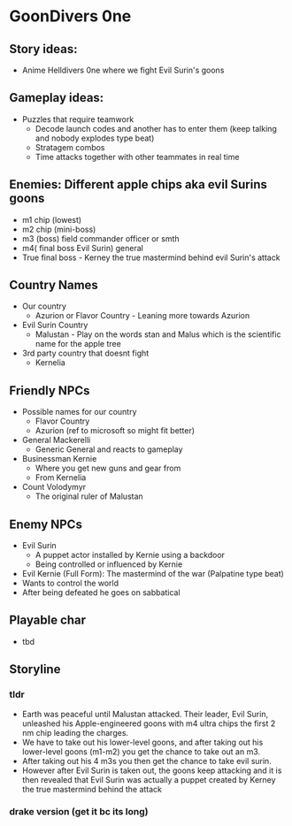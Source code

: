 # GoonDivers 0ne

## Story ideas:
+ Anime Helldivers 0ne where we fight Evil Surin's goons
## Gameplay ideas:
+ Puzzles that require teamwork
  + Decode launch codes and another has to enter them (keep talking and nobody explodes type beat)
  + Stratagem combos
  + Time attacks together with other teammates in real time

## Enemies: Different apple chips aka evil Surins goons
+ m1 chip (lowest)
+ m2 chip (mini-boss)
+ m3 (boss) field commander officer or smth
+ m4( final boss Evil Surin) general
+ True final boss - Kerney the true mastermind behind evil Surin's attack

## Country Names
+ Our country
  + Azurion or Flavor Country - Leaning more towards Azurion
+ Evil Surin Country
  + Malustan - Play on the words stan and Malus which is the scientific name for the apple tree
+ 3rd party country that doesnt fight
  + Kernelia

## Friendly NPCs
+ Possible names for our country
  + Flavor Country
  + Azurion (ref to microsoft so might fit better)
+ General Mackerelli
  + Generic General and reacts to gameplay
+ Businessman Kernie
  + Where you get new guns and gear from
  + From Kernelia
+ Count Volodymyr
  + The original ruler of Malustan

## Enemy NPCs
+ Evil Surin
  + A puppet actor installed by Kernie using a backdoor
  + Being controlled or influenced by Kernie
+  Evil Kernie (Full Form): The mastermind of the war (Palpatine type beat)
  + Wants to control the world
  + After being defeated he goes on sabbatical

## Playable char
+ tbd

## Storyline

### tldr
+ Earth was peaceful until Malustan attacked. Their leader, Evil Surin, unleashed his Apple-engineered goons with m4 ultra chips the first 2 nm chip leading the charges.
+ We have to take out his lower-level goons, and after taking out his lower-level goons (m1-m2) you get the chance to take out an m3.
+ After taking out his 4 m3s you then get the chance to take evil surin.
+ However after Evil Surin is taken out, the goons keep attacking and it is then revealed that Evil Surin was actually a puppet created by Kerney the true mastermind behind the attack

### drake version (get it bc its long)
